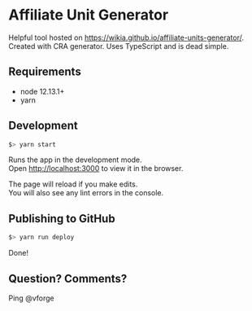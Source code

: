 # Affiliate Unit Generator

Helpful tool hosted on <https://wikia.github.io/affiliate-units-generator/>. Created with CRA generator. Uses TypeScript and is dead simple.

## Requirements

* node 12.13.1+
* yarn

## Development

```sh
$> yarn start
```

Runs the app in the development mode.<br />
Open [http://localhost:3000](http://localhost:3000) to view it in the browser.

The page will reload if you make edits.<br />
You will also see any lint errors in the console.

## Publishing to GitHub

```sh
$> yarn run deploy
```

Done!

## Question? Comments?

Ping @vforge
